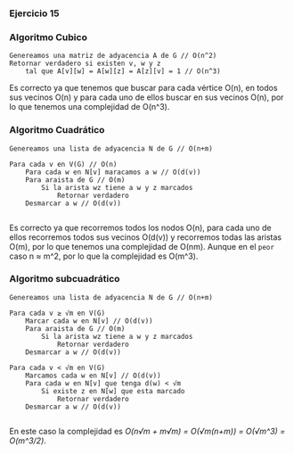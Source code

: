 ### Ejercicio 15

### Algoritmo Cubico
```
Genereamos una matriz de adyacencia A de G // O(n^2)
Retornar verdadero si existen v, w y z 
    tal que A[v][w] = A[w][z] = A[z][v] = 1 // O(n^3)
```
Es correcto ya que tenemos que buscar para cada vértice O(n), en todos sus vecinos O(n) y para cada uno de ellos buscar en sus vecinos O(n), por lo que tenemos una complejidad de O(n^3).

### Algoritmo Cuadrático
```
Genereamos una lista de adyacencia N de G // O(n+m)

Para cada v en V(G) // O(n)
    Para cada w en N[v] maracamos a w // O(d(v)) 
    Para araista de G // O(m)
        Si la arista wz tiene a w y z marcados
            Retornar verdadero
    Desmarcar a w // O(d(v))
        
```
Es correcto ya que recorremos todos los nodos O(n), para cada uno de ellos recorremos todos sus vecinos O(d(v)) y recorremos todas las aristas O(m), por lo que tenemos una complejidad de O(nm). Aunque en el `peor` caso n ≈ m^2, por lo que la complejidad es O(m^3).

### Algoritmo subcuadrático
```
Genereamos una lista de adyacencia N de G // O(n+m)

Para cada v ≥ √m en V(G)
    Marcar cada w en N[v] // O(d(v))
    Para araista de G // O(m)
        Si la arista wz tiene a w y z marcados
            Retornar verdadero
    Desmarcar a w // O(d(v))

Para cada v < √m en V(G)
    Marcamos cada w en N[v] // O(d(v))
    Para cada w en N[v] que tenga d(w) < √m 
        Si existe z en N[w] que esta marcado 
            Retornar verdadero
    Desmarcar a w // O(d(v))
    
```
En este caso la complejidad es _O(n√m + m√m) = O(√m(n+m)) = O(√m^3) = O(m^3/2)_.
